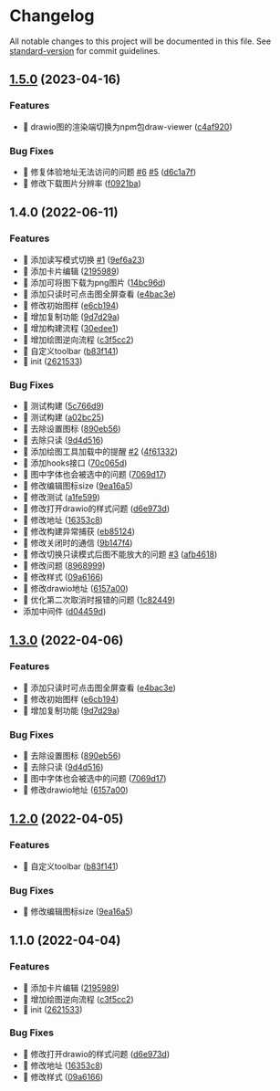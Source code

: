 # Changelog

All notable changes to this project will be documented in this file. See [standard-version](https://github.com/conventional-changelog/standard-version) for commit guidelines.

## [1.5.0](https://github.com/zhaodeezhu/xioo-docs/compare/v1.4.0...v1.5.0) (2023-04-16)


### Features

* 🚀 drawio图的渲染端切换为npm包draw-viewer ([c4af920](https://github.com/zhaodeezhu/xioo-docs/commit/c4af920dd93a356e93a8b9d588c45b56cd194e16))


### Bug Fixes

* 🐛 修复体验地址无法访问的问题 [#6](https://github.com/zhaodeezhu/xioo-docs/issues/6) [#5](https://github.com/zhaodeezhu/xioo-docs/issues/5) ([d6c1a7f](https://github.com/zhaodeezhu/xioo-docs/commit/d6c1a7f23c279ad860853d3101851d4e190f2e79))
* 🐛 修改下载图片分辨率 ([f0921ba](https://github.com/zhaodeezhu/xioo-docs/commit/f0921bad0db5371f5083ea495178c977a7fa8db7))

## 1.4.0 (2022-06-11)


### Features

* 🚀 添加读写模式切换 [#1](https://e.coding.net/zhaodeezhu/xioo-docs/xioo-docs/issues/1) ([9ef6a23](https://e.coding.net/zhaodeezhu/xioo-docs/xioo-docs/commit/9ef6a23cceb5aea3cf96a79cf59cbb9cdcdf379d))
* 🚀 添加卡片编辑 ([2195989](https://e.coding.net/zhaodeezhu/xioo-docs/xioo-docs/commit/219598917d7ae3ced61f88ff5d4d8a5125322fc5))
* 🚀 添加可将图下载为png图片 ([14bc96d](https://e.coding.net/zhaodeezhu/xioo-docs/xioo-docs/commit/14bc96d62bd3f41b648f6b0f378953ce9b1df845))
* 🚀 添加只读时可点击图全屏查看 ([e4bac3e](https://e.coding.net/zhaodeezhu/xioo-docs/xioo-docs/commit/e4bac3edf1ad221a82c9b7bd01a0e226e5f2a823))
* 🚀 修改初始图样 ([e6cb194](https://e.coding.net/zhaodeezhu/xioo-docs/xioo-docs/commit/e6cb194bcb1afce946eddb054ff86c04cb27d9a8))
* 🚀 增加复制功能 ([9d7d29a](https://e.coding.net/zhaodeezhu/xioo-docs/xioo-docs/commit/9d7d29a328796ef394812b70885b619c6da90e47))
* 🚀 增加构建流程 ([30edee1](https://e.coding.net/zhaodeezhu/xioo-docs/xioo-docs/commit/30edee11650e49eb586e4856ed1bb1d5f522ddec))
* 🚀 增加绘图逆向流程 ([c3f5cc2](https://e.coding.net/zhaodeezhu/xioo-docs/xioo-docs/commit/c3f5cc2993c8fccc7623fdd7f748702aa2293623))
* 🚀 自定义toolbar ([b83f141](https://e.coding.net/zhaodeezhu/xioo-docs/xioo-docs/commit/b83f1412757377fe789cbccb2fd0eab7f2ac72c4))
* 🚀 init ([2621533](https://e.coding.net/zhaodeezhu/xioo-docs/xioo-docs/commit/262153387d67a63fbb97dbc878336799fe73f612))


### Bug Fixes

* 🐛 测试构建 ([5c766d9](https://e.coding.net/zhaodeezhu/xioo-docs/xioo-docs/commit/5c766d979368298358af7b8cf8d4666a4571f5ea))
* 🐛 测试构建 ([a02bc25](https://e.coding.net/zhaodeezhu/xioo-docs/xioo-docs/commit/a02bc253f55aca7bdaeb1467e3d7c0fe3be7251a))
* 🐛 去除设置图标 ([890eb56](https://e.coding.net/zhaodeezhu/xioo-docs/xioo-docs/commit/890eb5672991bd9b81cf8ea839a4edcf58dcdf16))
* 🐛 去除只读 ([9d4d516](https://e.coding.net/zhaodeezhu/xioo-docs/xioo-docs/commit/9d4d51617cff5a1bf4ee0b345f6a635474b17d56))
* 🐛 添加绘图工具加载中的提醒 [#2](https://e.coding.net/zhaodeezhu/xioo-docs/xioo-docs/issues/2) ([4f61332](https://e.coding.net/zhaodeezhu/xioo-docs/xioo-docs/commit/4f61332d29deb28368b587ad3beb38bb49ad8ca1))
* 🐛 添加hooks接口 ([70c065d](https://e.coding.net/zhaodeezhu/xioo-docs/xioo-docs/commit/70c065df9217b86aae28c8494d7139d769ac77aa))
* 🐛 图中字体也会被选中的问题 ([7069d17](https://e.coding.net/zhaodeezhu/xioo-docs/xioo-docs/commit/7069d179e157e7bfe036739426eb5379567e6df1))
* 🐛 修改编辑图标size ([9ea16a5](https://e.coding.net/zhaodeezhu/xioo-docs/xioo-docs/commit/9ea16a56da1a341821d008f29bd5cef035a9eb3f))
* 🐛 修改测试 ([a1fe599](https://e.coding.net/zhaodeezhu/xioo-docs/xioo-docs/commit/a1fe599e2fea4739ecdaa6fab9f727b8eac8687a))
* 🐛 修改打开drawio的样式问题 ([d6e973d](https://e.coding.net/zhaodeezhu/xioo-docs/xioo-docs/commit/d6e973d0777d3c7f765c0ad434c1f485f31f9cc2))
* 🐛 修改地址 ([16353c8](https://e.coding.net/zhaodeezhu/xioo-docs/xioo-docs/commit/16353c8f0b769c36ddec6d4b0eebc5f2083d4394))
* 🐛 修改构建异常捕获 ([eb85124](https://e.coding.net/zhaodeezhu/xioo-docs/xioo-docs/commit/eb851245d0ddabef4e2dfef46fde55200c694f3a))
* 🐛 修改关闭时的通信 ([9b147f4](https://e.coding.net/zhaodeezhu/xioo-docs/xioo-docs/commit/9b147f4d09c72a796056c6bcdb9aaab48031e16e))
* 🐛 修改切换只读模式后图不能放大的问题 [#3](https://e.coding.net/zhaodeezhu/xioo-docs/xioo-docs/issues/3) ([afb4618](https://e.coding.net/zhaodeezhu/xioo-docs/xioo-docs/commit/afb4618496b4984687ed1e2d4827d3de11b2f631))
* 🐛 修改问题 ([8968999](https://e.coding.net/zhaodeezhu/xioo-docs/xioo-docs/commit/89689991422ef41e0f1dc18c023819c7888e64e8))
* 🐛 修改样式 ([09a6166](https://e.coding.net/zhaodeezhu/xioo-docs/xioo-docs/commit/09a61668c1fb45fba122beea6af39985228864d4))
* 🐛 修改drawio地址 ([6157a00](https://e.coding.net/zhaodeezhu/xioo-docs/xioo-docs/commit/6157a004f1d741c8864f16e2b255de298d1f414e))
* 🐛 优化第二次取消时报错的问题 ([1c82449](https://e.coding.net/zhaodeezhu/xioo-docs/xioo-docs/commit/1c824497788e63f7fcb9e6d22cef30e909c118a5))
* 添加中间件 ([d04459d](https://e.coding.net/zhaodeezhu/xioo-docs/xioo-docs/commit/d04459d97a07ea07466b670839771d8daa432795))

## [1.3.0](https://github.com/zhaodeezhu/xioo-docs/compare/v1.2.0...v1.3.0) (2022-04-06)


### Features

* 🚀 添加只读时可点击图全屏查看 ([e4bac3e](https://github.com/zhaodeezhu/xioo-docs/commit/e4bac3edf1ad221a82c9b7bd01a0e226e5f2a823))
* 🚀 修改初始图样 ([e6cb194](https://github.com/zhaodeezhu/xioo-docs/commit/e6cb194bcb1afce946eddb054ff86c04cb27d9a8))
* 🚀 增加复制功能 ([9d7d29a](https://github.com/zhaodeezhu/xioo-docs/commit/9d7d29a328796ef394812b70885b619c6da90e47))


### Bug Fixes

* 🐛 去除设置图标 ([890eb56](https://github.com/zhaodeezhu/xioo-docs/commit/890eb5672991bd9b81cf8ea839a4edcf58dcdf16))
* 🐛 去除只读 ([9d4d516](https://github.com/zhaodeezhu/xioo-docs/commit/9d4d51617cff5a1bf4ee0b345f6a635474b17d56))
* 🐛 图中字体也会被选中的问题 ([7069d17](https://github.com/zhaodeezhu/xioo-docs/commit/7069d179e157e7bfe036739426eb5379567e6df1))
* 🐛 修改drawio地址 ([6157a00](https://github.com/zhaodeezhu/xioo-docs/commit/6157a004f1d741c8864f16e2b255de298d1f414e))

## [1.2.0](https://github.com/zhaodeezhu/xioo-docs/compare/v1.1.0...v1.2.0) (2022-04-05)


### Features

* 🚀 自定义toolbar ([b83f141](https://github.com/zhaodeezhu/xioo-docs/commit/b83f1412757377fe789cbccb2fd0eab7f2ac72c4))


### Bug Fixes

* 🐛 修改编辑图标size ([9ea16a5](https://github.com/zhaodeezhu/xioo-docs/commit/9ea16a56da1a341821d008f29bd5cef035a9eb3f))

## 1.1.0 (2022-04-04)


### Features

* 🚀 添加卡片编辑 ([2195989](https://github.com/zhaodeezhu/xioo-docs/commit/219598917d7ae3ced61f88ff5d4d8a5125322fc5))
* 🚀 增加绘图逆向流程 ([c3f5cc2](https://github.com/zhaodeezhu/xioo-docs/commit/c3f5cc2993c8fccc7623fdd7f748702aa2293623))
* 🚀 init ([2621533](https://github.com/zhaodeezhu/xioo-docs/commit/262153387d67a63fbb97dbc878336799fe73f612))


### Bug Fixes

* 🐛 修改打开drawio的样式问题 ([d6e973d](https://github.com/zhaodeezhu/xioo-docs/commit/d6e973d0777d3c7f765c0ad434c1f485f31f9cc2))
* 🐛 修改地址 ([16353c8](https://github.com/zhaodeezhu/xioo-docs/commit/16353c8f0b769c36ddec6d4b0eebc5f2083d4394))
* 🐛 修改样式 ([09a6166](https://github.com/zhaodeezhu/xioo-docs/commit/09a61668c1fb45fba122beea6af39985228864d4))
